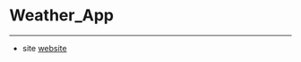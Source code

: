 # Weather_App
----
- site [website](https://deepakgautam-dev.github.io/weather_application/index.html)
